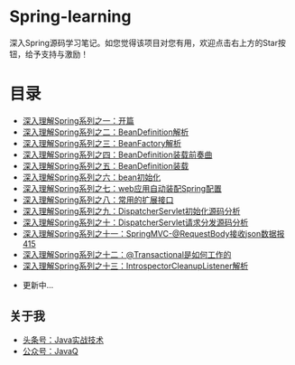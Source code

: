 # Spring-learning
深入Spring源码学习笔记。如您觉得该项目对您有用，欢迎点击右上方的Star按钮，给予支持与激励！

# 目录
- [深入理解Spring系列之一：开篇](https://mp.weixin.qq.com/s/Grcx_x4yX3I8TDM4j6yQcw)
- [深入理解Spring系列之二：BeanDefinition解析](https://mp.weixin.qq.com/s/KhiAGQ9udmb04qQKwKOJoA)
- [深入理解Spring系列之三：BeanFactory解析](https://mp.weixin.qq.com/s/uk6t-l2lT1QdvANOnNTCTg)
- [深入理解Spring系列之四：BeanDefinition装载前奏曲](https://mp.weixin.qq.com/s/-JF9xUgAipKgNoBy6NB4hw)
- [深入理解Spring系列之五：BeanDefinition装载](https://mp.weixin.qq.com/s/1_grvpJYe8mMIAnebMdz9Q)
- [深入理解Spring系列之六：bean初始化](https://mp.weixin.qq.com/s/SmtqoELzBEdZLo8wsSvUdQ)
- [深入理解Spring系列之七：web应用自动装配Spring配置](https://mp.weixin.qq.com/s/Lf4akWFmcyn9ZVGUYNi0Lw)
- [深入理解Spring系列之八：常用的扩展接口](https://mp.weixin.qq.com/s/XfhZltSlTall8wKwV_7fKg)
- [深入理解Spring系列之九：DispatcherServlet初始化源码分析](https://mp.weixin.qq.com/s/UF9s52CBzEDmD0bwMfFw9A)
- [深入理解Spring系列之十：DispatcherServlet请求分发源码分析](https://mp.weixin.qq.com/s/-kEjAeQFBYIGb0zRpST4UQ)
- [深入理解Spring系列之十一：SpringMVC-@RequestBody接收json数据报415](https://mp.weixin.qq.com/s/beRttZyxM3IBJJSXsLzh5g)
- [深入理解Spring系列之十二：@Transactional是如何工作的](https://mp.weixin.qq.com/s/ZwhkUQF1Nun9pNrFI-3a6w)
- [深入理解Spring系列之十三：IntrospectorCleanupListener解析](https://mp.weixin.qq.com/s/6LStVBDc4vU7q1QBZkC_5w)
* 更新中...

## 关于我
* [头条号：Java实战技术](https://www.toutiao.com/c/user/62859607968/#mid=1575311975640078)
* [公众号：JavaQ](https://mp.weixin.qq.com/s/QE2PY9B4iFFV9gCabkJzcw?_blank)
